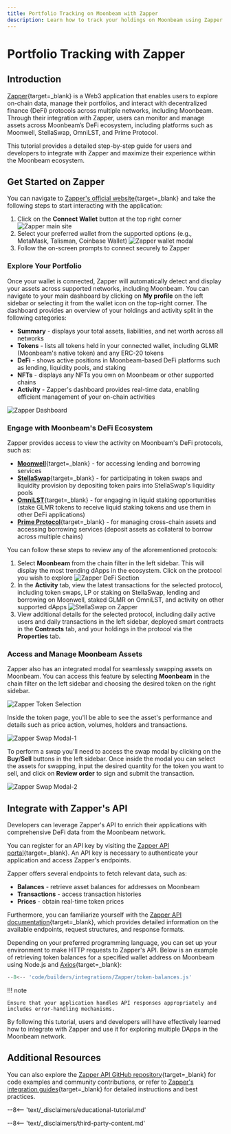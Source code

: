 ```yaml
---
title: Portfolio Tracking on Moonbeam with Zapper
description: Learn how to track your holdings on Moonbeam using Zapper and explore different DeFi platforms in the Moonbeam ecosystem.
---
```


# Portfolio Tracking with Zapper

## Introduction

[Zapper](https://zapper.xyz){target=\_blank} is a Web3 application that enables users to explore on-chain data, manage their portfolios, and interact with decentralized finance (DeFi) protocols across multiple networks, including Moonbeam. Through their integration with Zapper, users can monitor and manage assets across Moonbeam’s DeFi ecosystem, including platforms such as Moonwell, StellaSwap, OmniLST, and Prime Protocol.

This tutorial provides a detailed step-by-step guide for users and developers to integrate with Zapper and maximize their experience within the Moonbeam ecosystem.

## Get Started on Zapper

You can navigate to [Zapper's official website](https://zapper.xyz){target=\_blank} and take the following steps to start interacting with the application:

1. Click on the **Connect Wallet** button at the top right corner
![Zapper main site](/images/tutorials/integrations/Zapper/zapper-1.webp)
2. Select your preferred wallet from the supported options (e.g., MetaMask, Talisman, Coinbase Wallet)
![Zapper wallet modal](/images/tutorials/integrations/Zapper/zapper-2.webp)
3. Follow the on-screen prompts to connect securely to Zapper

### Explore Your Portfolio

Once your wallet is connected, Zapper will automatically detect and display your assets across supported networks, including Moonbeam. You can navigate to your main dashboard by clicking on **My profile** on the left sidebar or selecting it from the wallet icon on the top-right corner. The dashboard provides an overview of your holdings and activity split in the following categories:

- **Summary** - displays your total assets, liabilities, and net worth across all networks
- **Tokens** - lists all tokens held in your connected wallet, including GLMR (Moonbeam's native token) and any ERC-20 tokens
- **DeFi** - shows active positions in Moonbeam-based DeFi platforms such as lending, liquidity pools, and staking
- **NFTs** - displays any NFTs you own on Moonbeam or other supported chains
- **Activity** - Zapper's dashboard provides real-time data, enabling efficient management of your on-chain activities

![Zapper Dashboard](/images/tutorials/integrations/Zapper/zapper-3.webp)

### Engage with Moonbeam's DeFi Ecosystem

Zapper provides access to view the activity on Moonbeam's DeFi protocols, such as:

- [**Moonwell**](https://moonwell.fi/){target=\_blank} - for accessing lending and borrowing services
- [**StellaSwap**](https://app.stellaswap.com/exchange/swap){target=\_blank} - for participating in token swaps and liquidity provision by depositing token pairs into StellaSwap's liquidity pools
- [**OmniLST**](https://omni.ls/){target=\_blank} - for engaging in liquid staking opportunities (stake GLMR tokens to receive liquid staking tokens and use them in other DeFi applications)
- [**Prime Protocol**](https://www.primeprotocol.xyz/){target=\_blank} - for managing cross-chain assets and accessing borrowing services (deposit assets as collateral to borrow across multiple chains)

You can follow these steps to review any of the aforementioned protocols:

1. Select **Moonbeam** from the chain filter in the left sidebar. This will display the most trending dApps in the ecosystem. Click on the protocol you wish to explore
![Zapper DeFi Section](/images/tutorials/integrations/Zapper/zapper-4.webp)
2. In the **Activity** tab, view the latest transactions for the selected protocol, including token swaps, LP or staking on StellaSwap, lending and borrowing on Moonwell, staked GLMR on OmniLST, and activity on other supported dApps
![StellaSwap on Zapper](/images/tutorials/integrations/Zapper/zapper-5.webp)
3. View additional details for the selected protocol, including daily active users and daily transactions in the left sidebar, deployed smart contracts in the **Contracts** tab, and your holdings in the protocol via the **Properties** tab.


### Access and Manage Moonbeam Assets

Zapper also has an integrated modal for seamlessly swapping assets on Moonbeam. You can access this feature by selecting **Moonbeam** in the chain filter on the left sidebar and choosing the desired token on the right sidebar.

![Zapper Token Selection](/images/tutorials/integrations/Zapper/zapper-6.webp)

Inside the token page, you'll be able to see the asset's performance and details such as price action, volumes, holders and transactions. 

![Zapper Swap Modal-1](/images/tutorials/integrations/Zapper/zapper-7.webp)

To perform a swap you'll need to access the swap modal by clicking on the **Buy**/**Sell** buttons in the left sidebar. Once inside the modal you can select the assets for swapping, input the desired quantity for the token you want to sell, and click on **Review order** to sign and submit the transaction.

![Zapper Swap Modal-2](/images/tutorials/integrations/Zapper/zapper-8.webp)

## Integrate with Zapper's API

Developers can leverage Zapper's API to enrich their applications with comprehensive DeFi data from the Moonbeam network.

You can register for an API key by visiting the [Zapper API portal](https://protocol.zapper.xyz){target=\_blank}. An API key is necessary to authenticate your application and access Zapper's endpoints. 

Zapper offers several endpoints to fetch relevant data, such as:

- **Balances** - retrieve asset balances for addresses on Moonbeam
- **Transactions** - access transaction histories
- **Prices** - obtain real-time token prices

Furthermore, you can familiarize yourself with the [Zapper API documentation](https://protocol.zapper.xyz/docs/api){target=\_blank}, which provides detailed information on the available endpoints, request structures, and response formats.

Depending on your preferred programming language, you can set up your environment to make HTTP requests to Zapper's API. Below is an example of retrieving token balances for a specified wallet address on Moonbeam using Node.js and [Axios](https://axios-http.com/docs/intro){target=\_blank}:

```javascript
--8<-- 'code/builders/integrations/Zapper/token-balances.js'
```
!!! note 

	Ensure that your application handles API responses appropriately and includes error-handling mechanisms.


By following this tutorial, users and developers will have effectively learned how to integrate with Zapper and use it for exploring multiple DApps in the Moonbeam network. 

## Additional Resources

You can also explore the [Zapper API GitHub repository](https://github.com/Zapper-fi/Docs){target=\_blank} for code examples and community contributions, or refer to [Zapper's integration guides](https://zapper.gitbook.io/integrations){target=\_blank} for detailed instructions and best practices.

--8<-- 'text/_disclaimers/educational-tutorial.md'

--8<-- 'text/_disclaimers/third-party-content.md'
